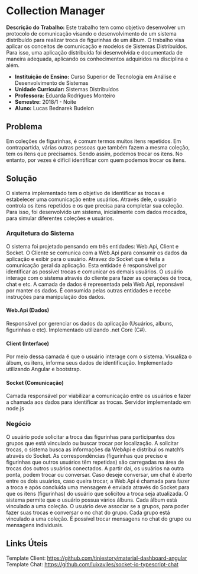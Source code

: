 # Collection Manager

**Descrição do Trabalho:** Este trabalho tem como objetivo desenvolver um protocolo de comunicação visando o desenvolvimento de um sistema distribuído para realizar troca de figurinhas de um álbum. 
O trabalho visa aplicar os conceitos de comunicação e modelos de Sistemas Distribuídos. 
Para isso, uma aplicação distribuída foi desenvolvida e documentada de maneira adequada, aplicando os conhecimentos adquiridos na disciplina e além.

+ **Instituição de Ensino:** Curso Superior de Tecnologia em Análise e Desenvolvimento de Sistemas
+ **Unidade Curricular:** Sistemas Distribuídos
+ **Professora:** Eduarda Rodrigues Monteiro
+ **Semestre:** 2018/1 - Noite
+ **Aluno:** Lucas Bednarek Budelon

## Problema
Em coleções de figurinhas, é comum termos muitos itens repetidos. 
Em contrapartida, várias outras pessoas que também fazem a mesma coleção, tem os itens que precisamos. 
Sendo assim, podemos trocar os itens. No entanto, por vezes é difícil identificar com quem podemos trocar os itens.

## Solução
O sistema implementado tem o objetivo de identificar as trocas e estabelecer uma comunicação entre usuários. 
Através dele, o usuário controla os itens repetidos e os que precisa para completar sua coleção. 
Para isso, foi desenvolvido um sistema, inicialmente com dados mocados, para simular diferentes coleções e usuários.

### Arquitetura do Sistema
O sistema foi projetado pensando em três entidades: Web.Api, Client e Socket.
O Cliente se comunica com a Web.Api para consumir os dados da aplicação e exibir para o usuário.
Atravez do Socket que é feita a comunicação geral da aplicação. Esta entidade é responsável por identificar as possível trocas e comunicar os demais usuários.
O usuário interage com o sistema através do cliente para fazer as operações de troca, chat e etc.
A camada de dados é representada pela Web.Api, reponsável por manter os dados. É consumida pelas outras entidades e recebe instruções para manipulação dos dados.


#### Web.Api (Dados) 
Responsável por gerenciar os dados da aplicação (Usuários, albuns, figurinhas e etc). 
Implementado utilizando .net Core (C#).

#### Client (Interface)
Por meio dessa camada é que o usuário interage com o sistema. 
Visualiza o álbum, os itens, informa seus dados de identificação. 
Implementado utilizando Angular e bootstrap.

#### Socket (Comunicação)
Camada responsável por viabilizar a comunicação entre os usuários e fazer a chamada aos dados para identificar as trocas. 
Servidor implementado em node.js

### Negócio
O usuário pode solicitar a troca das figurinhas para participantes dos grupos que está vinculado ou buscar trocar por localização.
A solicitar trocas, o sistema busca as informações da WebApi e distribui os match’s através do Socket. 
As correspondências (figurinhas que preciso e figurinhas que outros usuários têm repetidas) são carregadas na área de trocas dos outros usuários conectados. 
A partir daí, os usuários na outra ponta, podem trocar ou conversar. 
Caso deseje conversar, um chat é aberto entre os dois usuários, caso queira trocar, a Web.Api é chamada para fazer a troca e após concluída uma mensagem é enviada através do Socket para que os itens (figurinhas) do usuário que solicitou a troca seja atualizada.
O sistema permite que o usuário possua vários álbuns. Cada álbum está vinculado a uma coleção. 
O usuário deve associar se a grupos, para poder fazer suas trocas e conversar o no chat do grupo. 
Cada grupo está vinculado a uma coleção. É possível trocar mensagens no chat do grupo ou mensagens individuais.

## Links Úteis

Template Client: <https://github.com/tiniestory/material-dashboard-angular>
Template Chat: <https://github.com/luixaviles/socket-io-typescript-chat>